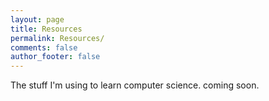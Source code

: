 ```yaml
---
layout: page
title: Resources
permalink: Resources/
comments: false
author_footer: false
---
```


The stuff I'm using to learn computer science. coming soon.
